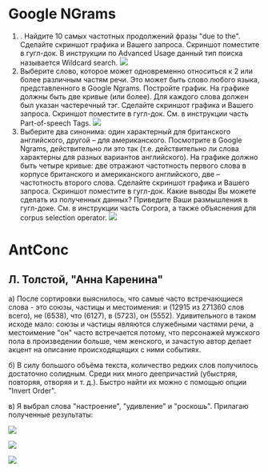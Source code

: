 # **Google NGrams**
1. . Найдите 10 самых частотных продолжений фразы "due to the". Сделайте скриншот графика и Вашего запроса. Скриншот поместите в гугл-док. В инструкции по Advanced Usage данный тип поиска называется Wildcard search.
![](https://image.ibb.co/dsCbRc/1.jpg)
2. Выберите слово, которое может одновременно относиться к 2 или более различным частям речи. Это может быть слово любого языка, представленного в Google Ngrams. Постройте график. На графике должны быть две кривые (или более). Для каждого слова должен был указан частеречный тэг. Сделайте скриншот графика и Вашего запроса. Скриншот поместите в гугл-док. См. в инструкции часть Part-of-speech Tags.
![](https://image.ibb.co/maJEex/2.jpg)
3. Выберите два синонима: один характерный для британского английского, другой – для американского. Посмотрите в Google Ngrams, действительно ли это так (т.е. действительно ли слова характерны для разных вариантов английского). На графике должно быть четыре кривые: две отражают частотность первого слова в корпусе британского и американского английского, две – частотность второго слова. Сделайте скриншот графика и Вашего запроса. Скриншот поместите в гугл-док. Какие выводы Вы можете сделать из полученных данных? Приведите Ваши размышления в гугл-доке. См. в инструкции часть Corpora, а также объяснения для corpus selection operator.
![](https://image.ibb.co/cDY86c/3.jpg)
# **AntConc**
## Л. Толстой, "Анна Каренина"
а) После сортировки выяснилось, что самые часто встречающиеся слова - это союзы, частицы и местоимения: и (12915 из 271360 слов всего), не (6538), что (6127), в (5723), он (5552). Удивительного в таком исходе мало: союзы и частицы являются служебными частями речи, а местоимение "он" часто встречается потому, что персонажей мужского пола в произведении больше, чем женского, и зачастую автор делает акцент на описание происходящящих с ними событиях.

б) В силу большого объёма текста, количество редких слов получилось достаточно солидным. Среди них много деепричастий (убыстряя, повторяя, отворяя и т. д.). Быстро найти их можно с помощью опции "Invert Order".

в) Я выбрал слова "настроение", "удивление" и "роскошь". Прилагаю полученные результаты:

![](https://image.ibb.co/c2DKCH/1.jpg)

![](https://image.ibb.co/eEdVKx/2.jpg)

![](https://image.ibb.co/i1tmsH/3.jpg)
